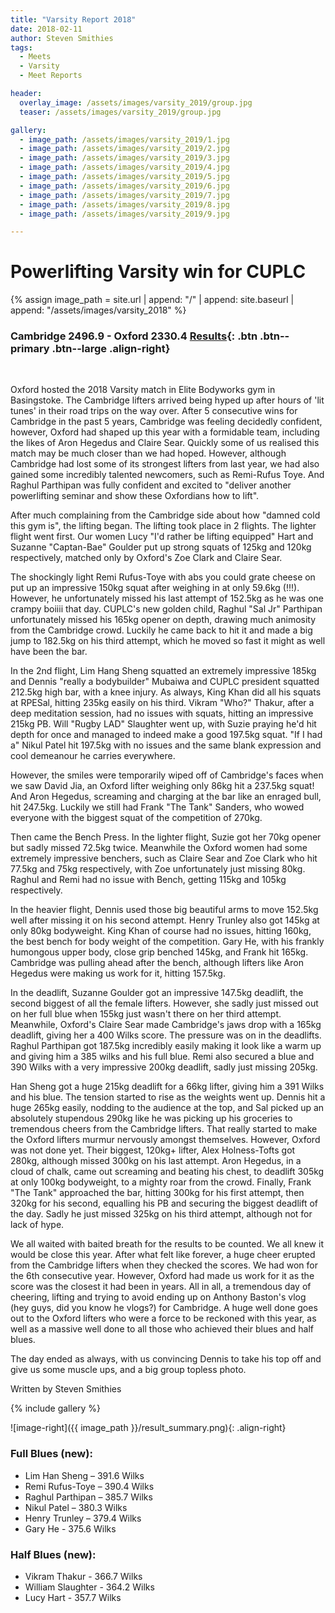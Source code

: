 ```yaml
---
title: "Varsity Report 2018"
date: 2018-02-11
author: Steven Smithies
tags:
  - Meets
  - Varsity
  - Meet Reports

header:
  overlay_image: /assets/images/varsity_2019/group.jpg
  teaser: /assets/images/varsity_2019/group.jpg

gallery:
  - image_path: /assets/images/varsity_2019/1.jpg
  - image_path: /assets/images/varsity_2019/2.jpg
  - image_path: /assets/images/varsity_2019/3.jpg
  - image_path: /assets/images/varsity_2019/4.jpg
  - image_path: /assets/images/varsity_2019/5.jpg
  - image_path: /assets/images/varsity_2019/6.jpg
  - image_path: /assets/images/varsity_2019/7.jpg
  - image_path: /assets/images/varsity_2019/8.jpg
  - image_path: /assets/images/varsity_2019/9.jpg

---
```

# Powerlifting Varsity win for CUPLC

{% assign image_path = site.url | append: "/" | append: site.baseurl | append: "/assets/images/varsity_2018" %}

### Cambridge 2496.9 - Oxford 2330.4 [Results]({{image_path}}/varsity_results_2018.xlsx){: .btn .btn--primary .btn--large .align-right}



&nbsp;

Oxford hosted the 2018 Varsity match in Elite Bodyworks gym in Basingstoke. The Cambridge lifters arrived being hyped up after hours of 'lit tunes' in their road trips on the way over. After 5 consecutive wins for Cambridge in the past 5 years, Cambridge was feeling decidedly confident, however, Oxford had shaped up this year with a formidable team, including the likes of Aron Hegedus and Claire Sear. Quickly some of us realised this match may be much closer than we had hoped. However, although Cambridge had lost some of its strongest lifters from last year, we had also gained some incredibly talented newcomers, such as Remi-Rufus Toye. And Raghul Parthipan was fully confident and excited to "deliver another powerlifting seminar and show these Oxfordians how to lift".

After much complaining from the Cambridge side about how "damned cold this gym is", the lifting began. The lifting took place in 2 flights. The lighter flight went first. Our women Lucy "I'd rather be lifting equipped" Hart and Suzanne "Captan-Bae" Goulder put up strong squats of 125kg and 120kg respectively, matched only by Oxford's Zoe Clark and Claire Sear.

The shockingly light Remi Rufus-Toye with abs you could grate cheese on put up an impressive 150kg squat after weighing in at only 59.6kg (!!!). However, he unfortunately missed his last attempt of 152.5kg as he was one crampy boiiii that day. CUPLC's new golden child, Raghul "Sal Jr" Parthipan unfortunately missed his 165kg opener on depth, drawing much animosity from the Cambridge crowd. Luckily he came back to hit it and made a big jump to 182.5kg on his third attempt, which he moved so fast it might as well have been the bar.

In the 2nd flight, Lim Hang Sheng squatted an extremely impressive 185kg and Dennis "really a bodybuilder" Mubaiwa and CUPLC president squatted 212.5kg high bar, with a knee injury. As always, King Khan did all his squats at RPESal, hitting 235kg easily on his third. Vikram "Who?" Thakur, after a deep meditation session, had no issues with squats, hitting an impressive 215kg PB. Will "Rugby LAD" Slaughter went up, with Suzie praying he'd hit depth for once and managed to indeed make a good 197.5kg squat. "If I had a" Nikul Patel hit 197.5kg with no issues and the same blank expression and cool demeanour he carries everywhere.

However, the smiles were temporarily wiped off of Cambridge's faces when we saw David Jia, an Oxford lifter weighing only 86kg hit a 237.5kg squat! And Aron Hegedus, screaming and charging at the bar like an enraged bull, hit 247.5kg. Luckily we still had Frank "The Tank" Sanders, who wowed everyone with the biggest squat of the competition of 270kg.

Then came the Bench Press. In the lighter flight, Suzie got her 70kg opener but sadly missed 72.5kg twice. Meanwhile the Oxford women had some extremely impressive benchers, such as Claire Sear and Zoe Clark who hit 77.5kg and 75kg respectively, with Zoe unfortunately just missing 80kg. Raghul and Remi had no issue with Bench, getting 115kg and 105kg respectively.

In the heavier flight, Dennis used those big beautiful arms to move 152.5kg well after missing it on his second attempt. Henry Trunley also got 145kg at only 80kg bodyweight. King Khan of course had no issues, hitting 160kg, the best bench for body weight of the competition. Gary He, with his frankly humongous upper body, close grip benched 145kg, and Frank hit 165kg. Cambridge was pulling ahead after the bench, although lifters like Aron Hegedus were making us work for it, hitting 157.5kg.

In the deadlift, Suzanne Goulder got an impressive 147.5kg deadlift, the second biggest of all the female lifters. However, she sadly just missed out on her full blue when 155kg just wasn't there on her third attempt. Meanwhile, Oxford's Claire Sear made Cambridge's jaws drop with a 165kg deadlift, giving her a 400 Wilks score. The pressure was on in the deadlifts. Raghul Parthipan got 187.5kg incredibly easily making it look like a warm up and giving him a 385 wilks and his full blue. Remi also secured a blue and 390 Wilks with a very impressive 200kg deadlift, sadly just missing 205kg.

Han Sheng got a huge 215kg deadlift for a 66kg lifter, giving him a 391 Wilks and his blue. The tension started to rise as the weights went up. Dennis hit a huge 265kg easily, nodding to the audience at the top, and Sal picked up an absolutely stupendous 290kg like he was picking up his groceries to tremendous cheers from the Cambridge lifters. That really started to make the Oxford lifters murmur nervously amongst themselves. However, Oxford was not done yet. Their biggest, 120kg+ lifter, Alex Holness-Tofts got 280kg, although missed 300kg on his last attempt. Aron Hegedus, in a cloud of chalk, came out screaming and beating his chest, to deadlift 305kg at only 100kg bodyweight, to a mighty roar from the crowd. Finally, Frank "The Tank" approached the bar, hitting 300kg for his first attempt, then 320kg for his second, equalling his PB and securing the biggest deadlift of the day. Sadly he just missed 325kg on his third attempt, although not for lack of hype.

We all waited with baited breath for the results to be counted. We all knew it would be close this year. After what felt like forever, a huge cheer erupted from the Cambridge lifters when they checked the scores. We had won for the 6th consecutive year. However,  Oxford had made us work for it as the score was the closest it had been in years. All in all, a tremendous day of cheering, lifting and trying to avoid ending up on Anthony Baston's vlog (hey guys, did you know he vlogs?) for Cambridge. A huge well done goes out to the Oxford lifters who were a force to be reckoned with this year, as well as a massive well done to all those who achieved their blues and half blues.

The day ended as always, with us convincing Dennis to take his top off and give us some muscle ups, and a big group topless photo.

Written by Steven Smithies


{% include gallery %}

![image-right]({{ image_path }}/result_summary.png){: .align-right}

### Full Blues (new):
* Lim Han Sheng – 391.6 Wilks
* Remi Rufus-Toye – 390.4 Wilks
* Raghul Parthipan – 385.7 Wilks
* Nikul Patel – 380.3 Wilks
* Henry Trunley – 379.4 Wilks
* Gary He - 375.6 Wilks
### Half Blues (new):
* Vikram Thakur - 366.7 Wilks
* William Slaughter - 364.2 Wilks
* Lucy Hart - 357.7 Wilks
